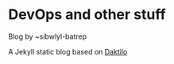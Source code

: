 # DevOps and other stuff

Blog by ~sibwlyl-batrep

A Jekyll static blog based on [Daktilo](https://github.com/kronik3r/daktilo)
